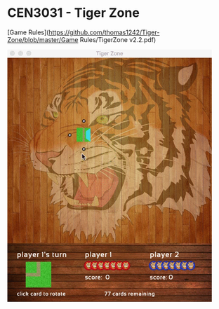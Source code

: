 # CEN3031 - Tiger Zone

[Game Rules](https://github.com/thomas1242/Tiger-Zone/blob/master/Game Rules/TigerZone v2.2.pdf)
<!--- and
[How To Play](https://github.com/thomas1242/Tiger-Zone/blob/master/Game Rules/TigerZone - Tournament Rules v2.2.pdf)
-->
 ![alt tag](Images/tzonedemo.gif)


<!--- ![alt tag](Images/tz33.gif) -->




